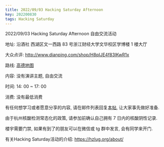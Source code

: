 ```yaml
---
title: 2022/09/03 Hacking Saturday Afternoon
key: 202200830
tags: Hacking Saturday
---
```

2022/09/03 Hacking Saturday Afternoon 自由交流活动

地址: 沿酒社 西湖区文一西路 83 号浙江财经大学文华校区学博楼 1 楼大厅

大众点评: http://www.dianping.com/shop/H8pIJE4f83lKwR1x

路线: [高德地图](https://surl.amap.com/bDW0oSjgQw)

内容: 没有演讲主题, 自由交流

时间: 14: 00 ~ 17: 00

消费: 没有最低消费

有任何想学习或者愿意分享的内容, 请在邮件列表回复[本帖](https://groups.google.com/g/hzlug/c/CIGPUkfMRCo/m/XITTeD-yAwAJ), 让大家事先做好准备.

由于杭州核酸检测常态化的政策, 请参加前确认自己拥有 7 日内的核酸阴性记录.

楼宇需要门禁, 如果有到了的朋友可以在微信或 tg 群中发言, 会有同学来开门.

有关Hacking Saturday活动的介绍: https://hzlug.org/about/
